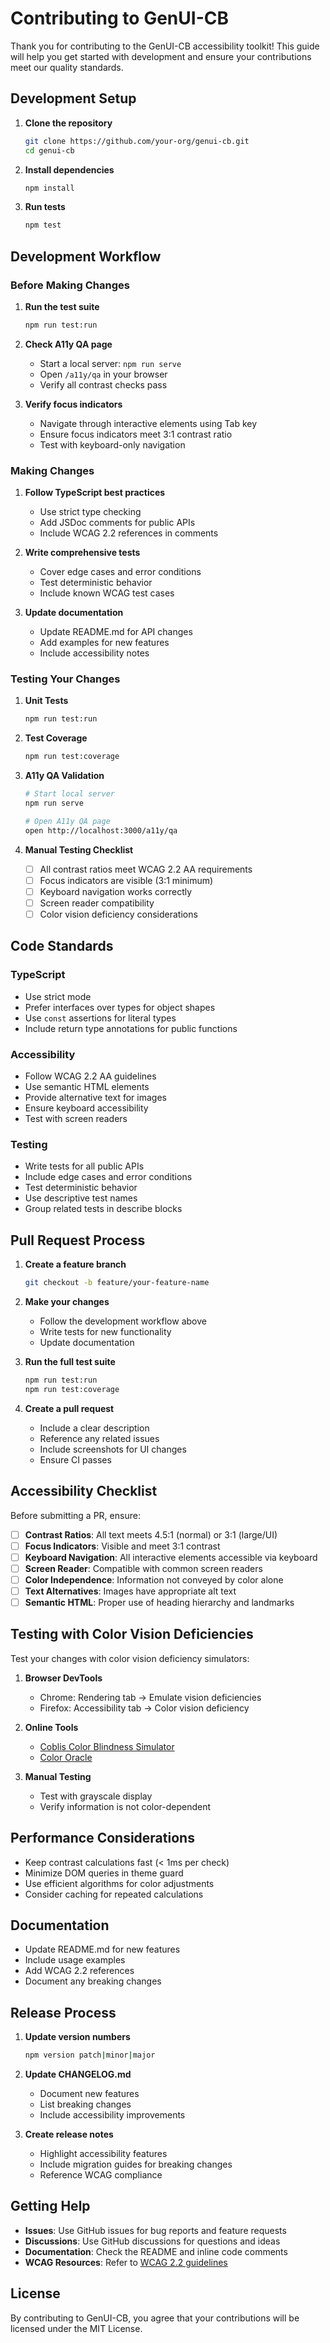# Contributing to GenUI-CB

Thank you for contributing to the GenUI-CB accessibility toolkit! This guide will help you get started with development and ensure your contributions meet our quality standards.

## Development Setup

1. **Clone the repository**
   ```bash
   git clone https://github.com/your-org/genui-cb.git
   cd genui-cb
   ```

2. **Install dependencies**
   ```bash
   npm install
   ```

3. **Run tests**
   ```bash
   npm test
   ```

## Development Workflow

### Before Making Changes

1. **Run the test suite**
   ```bash
   npm run test:run
   ```

2. **Check A11y QA page**
   - Start a local server: `npm run serve`
   - Open `/a11y/qa` in your browser
   - Verify all contrast checks pass

3. **Verify focus indicators**
   - Navigate through interactive elements using Tab key
   - Ensure focus indicators meet 3:1 contrast ratio
   - Test with keyboard-only navigation

### Making Changes

1. **Follow TypeScript best practices**
   - Use strict type checking
   - Add JSDoc comments for public APIs
   - Include WCAG 2.2 references in comments

2. **Write comprehensive tests**
   - Cover edge cases and error conditions
   - Test deterministic behavior
   - Include known WCAG test cases

3. **Update documentation**
   - Update README.md for API changes
   - Add examples for new features
   - Include accessibility notes

### Testing Your Changes

1. **Unit Tests**
   ```bash
   npm run test:run
   ```

2. **Test Coverage**
   ```bash
   npm run test:coverage
   ```

3. **A11y QA Validation**
   ```bash
   # Start local server
   npm run serve
   
   # Open A11y QA page
   open http://localhost:3000/a11y/qa
   ```

4. **Manual Testing Checklist**
   - [ ] All contrast ratios meet WCAG 2.2 AA requirements
   - [ ] Focus indicators are visible (3:1 minimum)
   - [ ] Keyboard navigation works correctly
   - [ ] Screen reader compatibility
   - [ ] Color vision deficiency considerations

## Code Standards

### TypeScript

- Use strict mode
- Prefer interfaces over types for object shapes
- Use `const` assertions for literal types
- Include return type annotations for public functions

### Accessibility

- Follow WCAG 2.2 AA guidelines
- Use semantic HTML elements
- Provide alternative text for images
- Ensure keyboard accessibility
- Test with screen readers

### Testing

- Write tests for all public APIs
- Include edge cases and error conditions
- Test deterministic behavior
- Use descriptive test names
- Group related tests in describe blocks

## Pull Request Process

1. **Create a feature branch**
   ```bash
   git checkout -b feature/your-feature-name
   ```

2. **Make your changes**
   - Follow the development workflow above
   - Write tests for new functionality
   - Update documentation

3. **Run the full test suite**
   ```bash
   npm run test:run
   npm run test:coverage
   ```

4. **Create a pull request**
   - Include a clear description
   - Reference any related issues
   - Include screenshots for UI changes
   - Ensure CI passes

## Accessibility Checklist

Before submitting a PR, ensure:

- [ ] **Contrast Ratios**: All text meets 4.5:1 (normal) or 3:1 (large/UI)
- [ ] **Focus Indicators**: Visible and meet 3:1 contrast
- [ ] **Keyboard Navigation**: All interactive elements accessible via keyboard
- [ ] **Screen Reader**: Compatible with common screen readers
- [ ] **Color Independence**: Information not conveyed by color alone
- [ ] **Text Alternatives**: Images have appropriate alt text
- [ ] **Semantic HTML**: Proper use of heading hierarchy and landmarks

## Testing with Color Vision Deficiencies

Test your changes with color vision deficiency simulators:

1. **Browser DevTools**
   - Chrome: Rendering tab → Emulate vision deficiencies
   - Firefox: Accessibility tab → Color vision deficiency

2. **Online Tools**
   - [Coblis Color Blindness Simulator](https://www.color-blindness.com/coblis-color-blindness-simulator/)
   - [Color Oracle](https://colororacle.org/)

3. **Manual Testing**
   - Test with grayscale display
   - Verify information is not color-dependent

## Performance Considerations

- Keep contrast calculations fast (< 1ms per check)
- Minimize DOM queries in theme guard
- Use efficient algorithms for color adjustments
- Consider caching for repeated calculations

## Documentation

- Update README.md for new features
- Include usage examples
- Add WCAG 2.2 references
- Document any breaking changes

## Release Process

1. **Update version numbers**
   ```bash
   npm version patch|minor|major
   ```

2. **Update CHANGELOG.md**
   - Document new features
   - List breaking changes
   - Include accessibility improvements

3. **Create release notes**
   - Highlight accessibility features
   - Include migration guides for breaking changes
   - Reference WCAG compliance

## Getting Help

- **Issues**: Use GitHub issues for bug reports and feature requests
- **Discussions**: Use GitHub discussions for questions and ideas
- **Documentation**: Check the README and inline code comments
- **WCAG Resources**: Refer to [WCAG 2.2 guidelines](https://www.w3.org/WAI/WCAG22/quickref/)

## License

By contributing to GenUI-CB, you agree that your contributions will be licensed under the MIT License.
